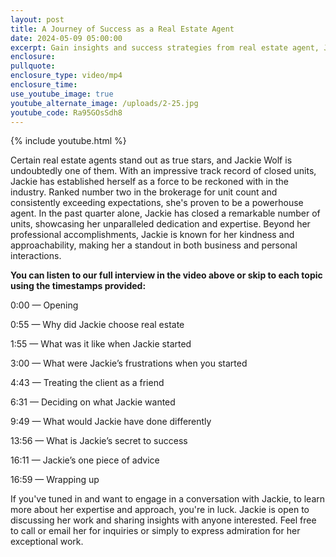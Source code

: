 ```yaml
---
layout: post
title: A Journey of Success as a Real Estate Agent
date: 2024-05-09 05:00:00
excerpt: Gain insights and success strategies from real estate agent, Jackie Wolf.
enclosure:
pullquote:
enclosure_type: video/mp4
enclosure_time:
use_youtube_image: true
youtube_alternate_image: /uploads/2-25.jpg
youtube_code: Ra95GOsSdh8
---
```

{% include youtube.html %}

Certain real estate agents stand out as true stars, and Jackie Wolf is undoubtedly one of them. With an impressive track record of closed units, Jackie has established herself as a force to be reckoned with in the industry. Ranked number two in the brokerage for unit count and consistently exceeding expectations, she's proven to be a powerhouse agent. In the past quarter alone, Jackie has closed a remarkable number of units, showcasing her unparalleled dedication and expertise. Beyond her professional accomplishments, Jackie is known for her kindness and approachability, making her a standout in both business and personal interactions.

**You can listen to our full interview in the video above or skip to each topic using the timestamps provided:**

0:00 — Opening

0:55 — Why did Jackie choose real estate

1:55 — What was it like when Jackie started

3:00 — What were Jackie’s frustrations when you started

4:43 — Treating the client as a friend

6:31 — Deciding on what Jackie wanted

9:49 — What would Jackie have done differently

13:56 — What is Jackie’s secret to success

16:11 — Jackie’s one piece of advice

16:59 — Wrapping up

If you've tuned in and want to engage in a conversation with Jackie, to learn more about her expertise and approach, you're in luck. Jackie is open to discussing her work and sharing insights with anyone interested. Feel free to call or email her for inquiries or simply to express admiration for her exceptional work.